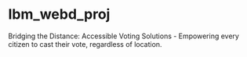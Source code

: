# Ibm_webd_proj
Bridging the Distance: Accessible Voting Solutions - Empowering every citizen to cast their vote, regardless of location.

